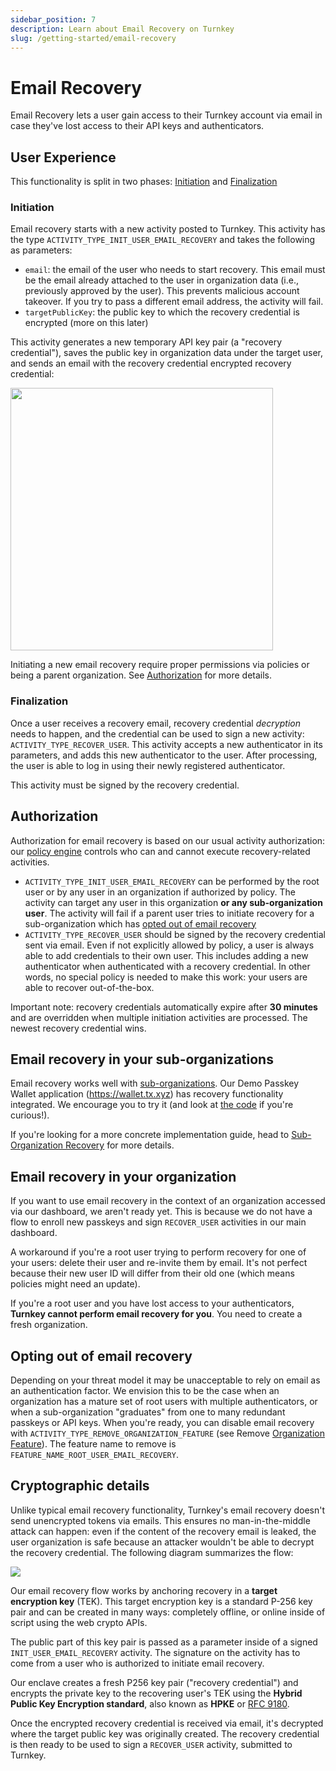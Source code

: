 ```yaml
---
sidebar_position: 7
description: Learn about Email Recovery on Turnkey
slug: /getting-started/email-recovery
---
```

# Email Recovery

Email Recovery lets a user gain access to their Turnkey account via email in case they've lost access to their API keys and authenticators.

## User Experience
This functionality is split in two phases: [Initiation](#initiation) and [Finalization](#finalization)

### Initiation

Email recovery starts with a new activity posted to Turnkey. This activity has the type `ACTIVITY_TYPE_INIT_USER_EMAIL_RECOVERY` and takes the following as parameters:
* `email`: the email of the user who needs to start recovery. This email must be the email already attached to the user in organization data (i.e., previously approved by the user). This prevents malicious account takeover. If you try to pass a different email address, the activity will fail.
* `targetPublicKey`: the public key to which the recovery credential is encrypted (more on this later)

This activity generates a new temporary API key pair (a "recovery credential"), saves the public key in organization data under the target user, and sends an email with the recovery credential encrypted recovery credential:

<img src="/img/recovery_email.png" width="420" />

Initiating a new email recovery require proper permissions via policies or being a parent organization. See [Authorization](#authorization) for more details.

### Finalization

Once a user receives a recovery email, recovery credential _decryption_ needs to happen, and the credential can be used to sign a new activity: `ACTIVITY_TYPE_RECOVER_USER`. This activity accepts a new authenticator in its parameters, and adds this new authenticator to the user. After processing, the user is able to log in using their newly registered authenticator.

This activity must be signed by the recovery credential.

## Authorization

Authorization for email recovery is based on our usual activity authorization: our [policy engine](../policy-management/Policy-overview.md) controls who can and cannot execute recovery-related activities.
* `ACTIVITY_TYPE_INIT_USER_EMAIL_RECOVERY` can be performed by the root user or by any user in an organization if authorized by policy. The activity can target any user in this organization **or any sub-organization user**. The activity will fail if a parent user tries to initiate recovery for a sub-organization which has [opted out of email recovery](#opting-out-of-email-recovery)
* `ACTIVITY_TYPE_RECOVER_USER` should be signed by the recovery credential sent via email. Even if not explicitly allowed by policy, a user is always able to add credentials to their own user. This includes adding a new authenticator when authenticated with a recovery credential. In other words, no special policy is needed to make this work: your users are able to recover out-of-the-box.

Important note: recovery credentials automatically expire after **30 minutes** and are overridden when multiple initiation activities are processed. The newest recovery credential wins.

## Email recovery in your sub-organizations

Email recovery works well with [sub-organizations](./Sub-Organizations.md). Our Demo Passkey Wallet application (https://wallet.tx.xyz) has recovery functionality integrated. We encourage you to try it (and look at [the code](https://github.com/tkhq/demo-passkey-wallet) if you're curious!).

If you're looking for a more concrete implementation guide, head to [Sub-Organization Recovery](../integration-guides/email-recovery-in-sub-organizations.md) for more details.

## Email recovery in your organization

If you want to use email recovery in the context of an organization accessed via our dashboard, we aren't ready yet. This is because we do not have a flow to enroll new passkeys and sign `RECOVER_USER` activities in our main dashboard.

A workaround if you're a root user trying to perform recovery for one of your users: delete their user and re-invite them by email. It's not perfect because their new user ID will differ from their old one (which means policies might need an update).

If you're a root user and you have lost access to your authenticators, **Turnkey cannot perform email recovery for you**. You need to create a fresh organization.

## Opting out of email recovery

Depending on your threat model it may be unacceptable to rely on email as an authentication factor. We envision this to be the case when an organization has a mature set of root users with multiple authenticators, or when a sub-organization "graduates" from one to many redundant passkeys or API keys. When you're ready, you can disable email recovery with `ACTIVITY_TYPE_REMOVE_ORGANIZATION_FEATURE` (see Remove [Organization Feature](/api#tag/Features/operation/RemoveOrganizationFeature)). The feature name to remove is `FEATURE_NAME_ROOT_USER_EMAIL_RECOVERY`.

## Cryptographic details

Unlike typical email recovery functionality, Turnkey's email recovery doesn't send unencrypted tokens via emails. This ensures no man-in-the-middle attack can happen: even if the content of the recovery email is leaked, the user organization is safe because an attacker wouldn't be able to decrypt the recovery credential. The following diagram summarizes the flow:

<img src="/img/email_recovery_cryptography.png" />

Our email recovery flow works by anchoring recovery in a **target encryption key** (TEK). This target encryption key is a standard P-256 key pair and can be created in many ways: completely offline, or online inside of script using the web crypto APIs.

The public part of this key pair is passed as a parameter inside of a signed `INIT_USER_EMAIL_RECOVERY` activity. The signature on the activity has to come from a user who is authorized to initiate email recovery.

Our enclave creates a fresh P256 key pair ("recovery credential") and encrypts the private key to the recovering user's TEK using the **Hybrid Public Key Encryption standard**, also known as **HPKE** or [RFC 9180](https://datatracker.ietf.org/doc/rfc9180/).

Once the encrypted recovery credential is received via email, it's decrypted where the target public key was originally created. The recovery credential is then ready to be used to sign a `RECOVER_USER` activity, submitted to Turnkey.
